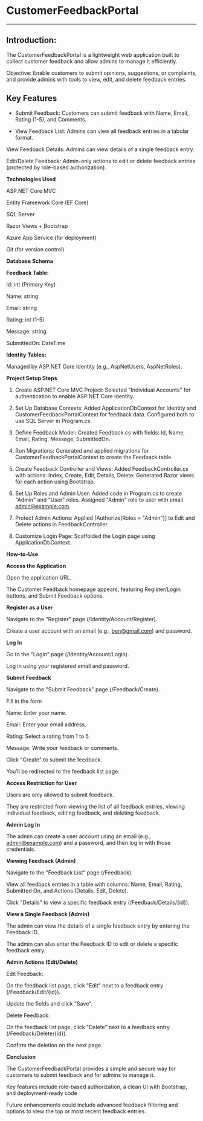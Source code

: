 # CustomerFeedbackPortal
---
## Introduction:

The CustomerFeedbackPortal is a lightweight web application built to collect customer feedback and allow admins to manage it efficiently.

Objective: Enable customers to submit opinions, suggestions, or complaints, and provide admins with tools to view, edit, and delete feedback entries.

## Key Features

- Submit Feedback: Customers can submit feedback with Name, Email, Rating (1-5), and Comments.

- View Feedback List: Admins can view all feedback entries in a tabular format.

View Feedback Details: Admins can view details of a single feedback entry.

Edit/Delete Feedback: Admin-only actions to edit or delete feedback entries (protected by role-based authorization).

**Technologies Used**

ASP.NET Core MVC

Entity Framework Core (EF Core)

SQL Server

Razor Views + Bootstrap

Azure App Service (for deployment)

Git (for version control)

**Database Schema**

**Feedback Table:**

Id: int (Primary Key)

Name: string

Email: string

Rating: int (1-5)

Message: string

SubmittedOn: DateTime

**Identity Tables:**

Managed by ASP.NET Core Identity (e.g., AspNetUsers, AspNetRoles).

**Project Setup Steps**

1. Create ASP.NET Core MVC Project:
  Selected "Individual Accounts" for authentication to enable ASP.NET Core Identity.

2. Set Up Database Contexts:
  Added ApplicationDbContext for Identity and CustomerFeedbackPortalContext for feedback data.
  Configured both to use SQL Server in Program.cs.

3. Define Feedback Model:
  Created Feedback.cs with fields: Id, Name, Email, Rating, Message, SubmittedOn.

4. Run Migrations:
  Generated and applied migrations for CustomerFeedbackPortalContext to create the Feedback table.

5. Create Feedback Controller and Views:
  Added FeedbackController.cs with actions: Index, Create, Edit, Details, Delete.
  Generated Razor views for each action using Bootstrap.

6. Set Up Roles and Admin User:
  Added code in Program.cs to create "Admin" and "User" roles.
  Assigned "Admin" role to user with email admin@example.com.

7. Protect Admin Actions:
  Applied [Authorize(Roles = "Admin")] to Edit and Delete actions in FeedbackController.

8. Customize Login Page:
  Scaffolded the Login page using ApplicationDbContext.

**How-to-Use**

**Access the Application**

Open the application URL.

The Customer Feedback homepage appears, featuring Register/Login buttons, and Submit Feedback options.

**Register as a User**

Navigate to the "Register" page (/Identity/Account/Register).

Create a user account with an email (e.g., ben@gmail.com) and password.

**Log In**

Go to the "Login" page (/Identity/Account/Login).

Log in using your registered email and password.

**Submit Feedback**

Navigate to the "Submit Feedback" page (/Feedback/Create).

Fill in the form

Name: Enter your name.

Email: Enter your email address.

Rating: Select a rating from 1 to 5.

Message: Write your feedback or comments.

Click "Create" to submit the feedback.

You’ll be redirected to the feedback list page.

**Access Restriction for User**

Users are only allowed to submit feedback.

They are restricted from viewing the list of all feedback entries, viewing individual feedback, editing feedback, and deleting feedback.

**Admin Log In**

The admin can create a user account using an email (e.g., admin@example.com) and a password, and then log in with those credentials.

**Viewing Feedback (Admin)**

Navigate to the "Feedback List" page (/Feedback).

View all feedback entries in a table with columns: Name, Email, Rating, Submitted On, and Actions (Details, Edit, Delete).

Click "Details" to view a specific feedback entry (/Feedback/Details/{id}).

**View a Single Feedback (Admin)**

The admin can view the details of a single feedback entry by entering the Feedback ID.

The admin can also enter the Feedback ID to edit or delete a specific feedback entry.

**Admin Actions (Edit/Delete)**

Edit Feedback:

On the feedback list page, click "Edit" next to a feedback entry (/Feedback/Edit/{id}).

Update the fields and click "Save".

Delete Feedback:

On the feedback list page, click "Delete" next to a feedback entry (/Feedback/Delete/{id}).

Confirm the deletion on the next page.

**Conclusion**

The CustomerFeedbackPortal provides a simple and secure way for customers to submit feedback and for admins to manage it.

Key features include role-based authorization, a clean UI with Bootstrap, and deployment-ready code

Future enhancements could include advanced feedback filtering and options to view the top or most recent feedback entries.











